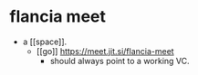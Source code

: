# flancia meet

- a [[space]].
  - [[go]] https://meet.jit.si/flancia-meet
    - should always point to a working VC.


